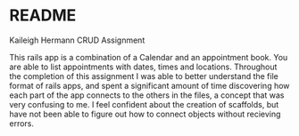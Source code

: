 # README
Kaileigh Hermann CRUD Assignment


This rails app is a combination of a Calendar and an appointment book. You are able to list appointments with dates, times and locations. 
Throughout the completion of this assignment I was able to better understand the file format of rails apps, and spent a significant amount of time discovering how each part of the app connects to the others in the files, a concept that was very confusing to me. 
I feel confident about the creation of scaffolds, but have not been able to figure out how to connect objects without recieving errors. 
